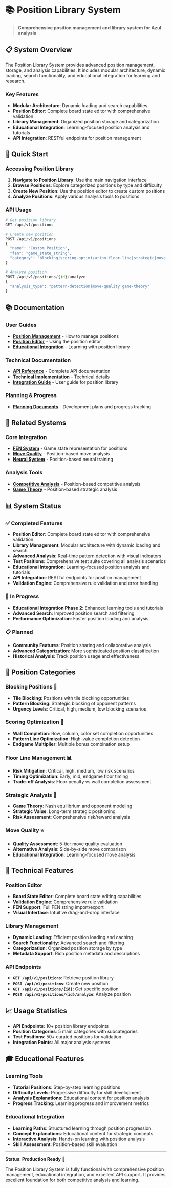 # 📚 Position Library System

> **Comprehensive position management and library system for Azul analysis**

## 📋 **System Overview**

The Position Library System provides advanced position management, storage, and analysis capabilities. It includes modular architecture, dynamic loading, search functionality, and educational integration for learning and research.

### **Key Features**
- **Modular Architecture**: Dynamic loading and search capabilities
- **Position Editor**: Complete board state editor with comprehensive validation
- **Library Management**: Organized position storage and categorization
- **Educational Integration**: Learning-focused position analysis and tutorials
- **API Integration**: RESTful endpoints for position management

## 🚀 **Quick Start**

### **Accessing Position Library**
1. **Navigate to Position Library**: Use the main navigation interface
2. **Browse Positions**: Explore categorized positions by type and difficulty
3. **Create New Position**: Use the position editor to create custom positions
4. **Analyze Positions**: Apply various analysis tools to positions

### **API Usage**
```python
# Get position library
GET /api/v1/positions

# Create new position
POST /api/v1/positions
{
  "name": "Custom Position",
  "fen": "game_state_string",
  "category": "blocking|scoring-optimization|floor-line|strategic|move-quality"
}

# Analyze position
POST /api/v1/positions/{id}/analyze
{
  "analysis_type": "pattern-detection|move-quality|game-theory"
}
```

## 📚 **Documentation**

### **User Guides**
- **[Position Management](management.md)** - How to manage positions
- **[Position Editor](editor.md)** - Using the position editor
- **[Educational Integration](educational.md)** - Learning with position library

### **Technical Documentation**
- **[API Reference](../../technical/api/position-library-endpoints.md)** - Complete API documentation
- **[Technical Implementation](../../technical/implementation/position-library.md)** - Technical details
- **[Integration Guide](../../guides/competitive/position-library.md)** - User guide for position library

### **Planning & Progress**
- **[Planning Documents](planning/)** - Development plans and progress tracking

## 🔗 **Related Systems**

### **Core Integration**
- **[FEN System](../fen/)** - Game state representation for positions
- **[Move Quality](../move-quality/)** - Position-based move analysis
- **[Neural System](../neural/)** - Position-based neural training

### **Analysis Tools**
- **[Competitive Analysis](../competitive/)** - Position-based competitive analysis
- **[Game Theory](../../guides/competitive/advanced-analysis.md)** - Position-based strategic analysis

## 📊 **System Status**

### **✅ Completed Features**
- **Position Editor**: Complete board state editor with comprehensive validation
- **Library Management**: Modular architecture with dynamic loading and search
- **Advanced Analysis**: Real-time pattern detection with visual indicators
- **Test Positions**: Comprehensive test suite covering all analysis scenarios
- **Educational Integration**: Learning-focused position analysis and tutorials
- **API Integration**: RESTful endpoints for position management
- **Validation Engine**: Comprehensive rule validation and error handling

### **🚧 In Progress**
- **Educational Integration Phase 2**: Enhanced learning tools and tutorials
- **Advanced Search**: Improved position search and filtering
- **Performance Optimization**: Faster position loading and analysis

### **📋 Planned**
- **Community Features**: Position sharing and collaborative analysis
- **Advanced Categorization**: More sophisticated position classification
- **Historical Analysis**: Track position usage and effectiveness

## 🎯 **Position Categories**

### **Blocking Positions** 🚫
- **Tile Blocking**: Positions with tile blocking opportunities
- **Pattern Blocking**: Strategic blocking of opponent patterns
- **Urgency Levels**: Critical, high, medium, low blocking scenarios

### **Scoring Optimization** 🎯
- **Wall Completion**: Row, column, color set completion opportunities
- **Pattern Line Optimization**: High-value completion detection
- **Endgame Multiplier**: Multiple bonus combination setup

### **Floor Line Management** 📊
- **Risk Mitigation**: Critical, high, medium, low risk scenarios
- **Timing Optimization**: Early, mid, endgame floor timing
- **Trade-off Analysis**: Floor penalty vs wall completion assessment

### **Strategic Analysis** 🧠
- **Game Theory**: Nash equilibrium and opponent modeling
- **Strategic Value**: Long-term strategic positioning
- **Risk Assessment**: Comprehensive risk/reward analysis

### **Move Quality** ⭐
- **Quality Assessment**: 5-tier move quality evaluation
- **Alternative Analysis**: Side-by-side move comparison
- **Educational Integration**: Learning-focused move analysis

## 🔧 **Technical Features**

### **Position Editor**
- **Board State Editor**: Complete board state editing capabilities
- **Validation Engine**: Comprehensive rule validation
- **FEN Support**: Full FEN string import/export
- **Visual Interface**: Intuitive drag-and-drop interface

### **Library Management**
- **Dynamic Loading**: Efficient position loading and caching
- **Search Functionality**: Advanced search and filtering
- **Categorization**: Organized position storage by type
- **Metadata Support**: Rich position metadata and descriptions

### **API Endpoints**
- **`GET /api/v1/positions`**: Retrieve position library
- **`POST /api/v1/positions`**: Create new position
- **`GET /api/v1/positions/{id}`**: Get specific position
- **`POST /api/v1/positions/{id}/analyze`**: Analyze position

## 📈 **Usage Statistics**

- **API Endpoints**: 10+ position library endpoints
- **Position Categories**: 5 main categories with subcategories
- **Test Positions**: 50+ curated positions for validation
- **Integration Points**: All major analysis systems

## 🎓 **Educational Features**

### **Learning Tools**
- **Tutorial Positions**: Step-by-step learning positions
- **Difficulty Levels**: Progressive difficulty for skill development
- **Analysis Explanations**: Educational content for position analysis
- **Progress Tracking**: Learning progress and improvement metrics

### **Educational Integration**
- **Learning Paths**: Structured learning through position progression
- **Concept Explanations**: Educational content for strategic concepts
- **Interactive Analysis**: Hands-on learning with position analysis
- **Skill Assessment**: Position-based skill evaluation

---

**Status**: **Production Ready** 🚀

The Position Library System is fully functional with comprehensive position management, educational integration, and excellent API support. It provides excellent foundation for both competitive analysis and learning.
